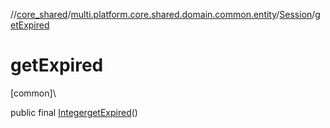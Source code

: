//[core_shared](../../../index.md)/[multi.platform.core.shared.domain.common.entity](../index.md)/[Session](index.md)/[getExpired](get-expired.md)

# getExpired

[common]\

public final [Integer](https://docs.oracle.com/javase/8/docs/api/java/lang/Integer.html)[getExpired](get-expired.md)()
